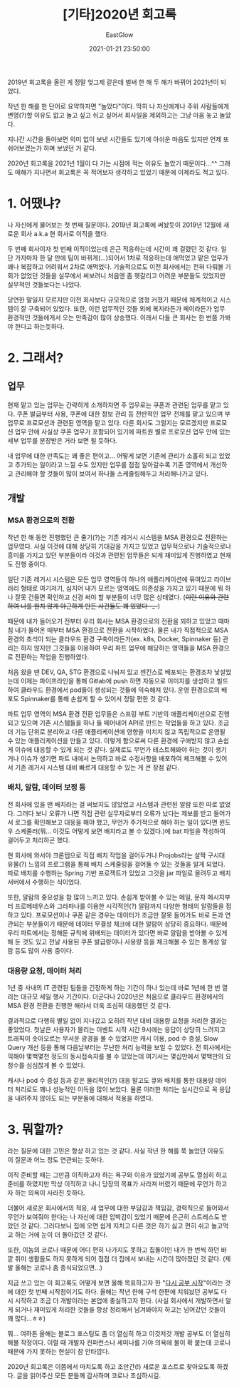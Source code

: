 ﻿---
layout: post
title:  "[기타]2020년 회고록"
date:   2021-01-21 23:50:00
author: EastGlow
categories: 기타
---

2019년 회고록을 올린 게 정말 엊그제 같은데 벌써 한 해 두 해가 바뀌어 2021년이 되었다.

작년 한 해를 한 단어로 요약하자면 "놀았다"이다. 딱히 나 자신에게나 주위 사람들에게 변명(?)할 이유도 없고 놀고 싶고 쉬고 싶어서 회사일을 제외하고는 그냥 마음 놓고 놀았다.

지나간 시간을 돌아보면 의미 없이 보낸 시간들도 있기에 아쉬운 마음도 있지만 언제 또 쉬어보겠는가 하며 보냈던 거 같다.

2020년 회고록을 2021년 1월이 다 가는 시점에 적는 이유도 놀았기 때문이다...^^ 그래도 매해가 지나면서 회고록은 꼭 적어보자 생각하고 있었기 때문에 이제라도 적고 있다.

# 1. 어땠냐?

나 자신에게 물어보는 첫 번째 질문이다. 2019년 회고록에 써놨듯이 2019년 12월에 새로운 회사 a.k.a 현 회사로 이직을 했다.

두 번째 회사이자 첫 번째 이직이었는데 은근 적응하는데 시간이 꽤 걸렸던 것 같다. 일단 가자마자 한 달 만에 팀이 바뀌게(...)되어서 1차로 적응하는데 애먹었고 맡은 업무가 꽤나 복잡하고 어려워서 2차로 애먹었다.
기술적으로도 이전 회사에서는 전혀 다뤄볼 기회가 없었던 것들을 실무에서 써보려니 처음엔 좀 헷갈리고 어려운 부분들도 있었지만 실무적인 것들보다는 나았다.

당연한 말일지 모르지만 이전 회사보다 규모적으로 엄청 커졌기 때문에 체계적이고 시스템이 잘 구축되어 있었다. 또한, 이런 업무적인 것들 외에 복지라든가 페이라든가 업무 환경적인 것들에게서 오는 만족감이 많이 상승했다. 이래서 다들 큰 회사는 한 번쯤 가봐야 한다고 하는듯하다.

# 2. 그래서?

## 업무

현재 맡고 있는 업무는 간략하게 소개하자면 주 업무로는 쿠폰과 관련된 업무를 맡고 있다. 쿠폰 발급부터 사용, 쿠폰에 대한 정보 관리 등 전반적인 업무 전체를 맡고 있으며 부 업무로 프로모션과 관련된 영역을 맡고 있다. 다른 회사도 그럴지는 모르겠지만 프로모션 업무 안에 사실상 쿠폰 업무가 포함되어 있기에 파트원 별로 프로모션 업무 안에 있는 세부 업무를 분장받은 거라 보면 될 듯하다.

내 업무에 대한 만족도는 꽤 좋은 편이고... 어떻게 보면 기존에 관리가 소홀히 되고 있었고 추가되는 일이라고 느낄 수도 있지만 업무를 점점 알아갈수록 기존 영역에서 개선하고 관리해야 할 것들이 많이 보여서 하나둘 스케줄링해두고 처리해나가고 있다.

## 개발

### MSA 환경으로의 전환

작년 한 해 동안 진행했던 큰 줄기(?)는 기존 레거시 시스템을 MSA 환경으로 전환하는 업무였다. 사실 이것에 대해 상당히 기대감을 가지고 있었고 업무적으로나 기술적으로나 흥미를 가지고 있던 부분들이라 이것과 관련된 업무들은 되게 재미있게 진행하였고 현재도 진행 중이다.

일단 기존 레거시 시스템은 모든 업무 영역들이 하나의 애플리케이션에 묶여있고 라이브러리 형태로 여기저기, 심지어 내가 모르는 영역에도 의존성을 가지고 있기 때문에 뭐 하나 잘못 건들면 확인하고 신경 써야 할 부분들이 너무 많은 상태였다. (~~이런 이유와 관련하여 나를 원치 않게 야근하게 만든 사건들도 꽤 있었다 -_-~~)

때문에 내가 들어오기 전부터 우리 회사는 MSA 환경으로의 전환을 꾀하고 있었고 때마침 내가 들어온 때부터 MSA 환경으로 전환을 시작하였다. 물론 내가 직접적으로 MSA 환경의 초석이 되는 클라우드 환경 구축이라든가(ex. k8s, Docker, Spinnaker 등) 관리는 하지 않지만 그것들을 이용하여 우리 파트 업무에 해당하는 영역들을 MSA 환경으로 전환하는 작업을 진행하였다.

처음 왔을 땐 DEV, QA, STG 환경으로 나눠져 있고 젠킨스로 배포되는 환경조차 낯설었는데 이제는 파이프라인을 통해 Gitlab에 push 하면 자동으로 이미지를 생성하고 빌드하여 클라우드 환경에서 pod들이 생성되는 것들에 익숙해져 있다. 운영 환경으로의 배포도 Spinnaker를 통해 손쉽게 할 수 있어서 정말 편한 것 같다.

파트 업무 영역의 MSA 환경 전환 업무들은 스프링 부트 기반의 애플리케이션으로 진행되고 있으며 기존 시스템들을 하나 둘 떼어내어 API로 만드는 작업들을 하고 있다. 조금 더 기능 단위로 분리하고 다른 애플리케이션에 영향을 미치지 않고 독립적으로 운영될 수 있는 애플리케이션을 만들고 있다.
이렇게 함으로써 다른 환경에 구애받지 않고 손쉽게 이슈에 대응할 수 있게 되는 것 같다. 실제로도 무언가 테스트해봐야 하는 것이 생기거나 이슈가 생기면 파트 내에서 논의하고 바로 수정사항을 배포하여 체크해볼 수 있어서 기존 레거시 시스템 대비 빠르게 대응할 수 있는 게 큰 장점 같다.

### 배치, 알람, 데이터 보정 등

전 회사에 있을 땐 배치라는 걸 써보지도 않았었고 시스템과 관련된 알람 또한 따로 없었다. 그러다 보니 오류가 나면 직접 관련 실무자로부터 오류가 났다는 제보를 받고 들어가서 로그를 확인해보고 대응을 해야 했고, 무언가 주기적으로 해야 하는 일이 있다면 윈도우 스케줄러(뭐... 이것도 어떻게 보면 배치라고 볼 수 있겠다.)에 bat 파일을 작성하여 걸어두고 처리하곤 했다.

현 회사에 와서야 크론탭으로 직접 배치 작업을 걸어두거나 Projobs라는 살짝 구시대 유물(?) 느낌의 프로그램을 통해 배치 스케줄링을 걸어둘 수 있는 것들을 알게 되었다. 따로 배치를 수행하는 Spring 기반 프로젝트가 있었고 그것을 jar 파일로 올려두고 배치 서버에서 수행하는 식이었다.

또한, 알람의 중요성을 참 많이 느끼고 있다. 손쉽게 받아볼 수 있는 메일, 문자 메시지부터 프로메테우스와 그라파나를 이용한 시각적인(?) 알람까지 다양한 형태의 알람들을 접하고 있다.
프로모션이나 쿠폰 같은 경우는 데이터가 조금만 잘못 들어가도 바로 돈과 연관되는 부분들이기 때문에 데이터 무결성 체크에 대한 알람이 상당히 중요하다. 때문에 우리 파트에서는 정해둔 규칙에 위배되는 데이터가 있다면 바로 알람을 받아볼 수 있게 해 둔 것도 있고 전날 사용된 쿠폰 발급량이나 사용량 등을 체크해볼 수 있는 통계성 알람 등도 많이 사용 중이다.

### 대용량 요청, 데이터 처리

1년 중 사내의 IT 관련된 팀들을 긴장하게 하는 기간이 하나 있는데 바로 1년에 한 번 열리는 대규모 세일 행사 기간이다. 더군다나 2020년은 처음으로 클라우드 환경에서의 MSA 환경 전환을 진행한 해라서 더욱 조심히 대응했던 것 같다.

결과적으로 다행히 별일 없이 지나갔고 오히려 작년 대비 대용량 요청을 처리한 결과는 좋았었다. 첫날은 사용자가 몰리는 이벤트 시작 시간 9시에는 응답이 상당히 느려지고 트래픽이 솟아오르는 무서운 광경을 볼 수 있었지만 캐시 이용, pod 수 증설, Slow Query 개선 등을 통해 다음날부터는 무난한 처리 능력을 보일 수 있었다. 전 회사에서는 끽해야 몇백몇천 정도의 동시접속자를 볼 수 있었는데 여기서는 몇십만에서 몇백만의 요청수를 심심찮게 볼 수 있었다.

캐시나 pod 수 증설 등과 같은 물리적인(?) 대응 말고도 큐와 배치를 통한 대용량 데이터 처리로도 꽤나 성능적인 이득을 많이 보았다. 물론 이러한 처리는 실시간으로 꼭 응답을 내려주지 않아도 되는 부분들에 대해서 적용을 하였다.

# 3. 뭐할까?

라는 질문에 대한 고민은 항상 하고 있는 것 같다. 사실 작년 한 해를 쭉 놀았던 이유도 이 질문과 어느 정도 연관되는 듯하다.

이직 준비할 때는 그만큼 이직하고자 하는 욕구와 이유가 있었기에 공부도 열심히 하고 준비를 하였지만 막상 이직하고 나니 당장의 목표가 사라져 버렸기 때문에 무언가 하고자 하는 의욕이 사라진 듯하다.

더불어 새로운 회사에서의 적응, 새 업무에 대한 부담감과 책임감, 경력직으로 들어와서 무언가 보여줘야 한다는 나 자신에 대한 압박감이 있었기 때문에 은근히 스트레스도 받았던 것 같다. 그러다보니 집에 오면 쉽게 지치고 다른 것은 하기 싫고 편히 쉬고 놀고먹고 하는 거에 눈이 더 돌아갔던 것 같다.

또한, 이놈의 코로나 때문에 어디 편히 나가지도 못하고 집돌이인 내가 한 번씩 하던 바깥 취미 생활들도 하지 못하게 되어 점점 더 집에서 보내는 시간이 많아졌던 것 같다. (제발 올해는 코로나 좀 종식되었으면...)

지금 쓰고 있는 이 회고록도 어떻게 보면 올해 목표하고자 한 "<u>다시 공부 시작</u>"이라는 것에 대한 첫 번째 시작점이기도 하다. 올해는 작년 한해 구석 한편에 치워놨던 공부도 다시 시작하고 조금 더 개발이라는 본업에 충실하고자 한다.
(사실 회사에서 개발하면서 알게 되거나 재미있게 처리한 것들을 항상 정리해서 남겨봐야지 하고는 넘어갔던 것들이 꽤 많다...ㅎㅎ)

뭐... 여하튼 올해는 블로그 포스팅도 좀 더 열심히 하고 이것저것 개발 공부도 더 열심히 해볼 작정이다. 이럴 때 개발자 컨퍼런스나 세미나를 가야 의욕에 불이 확 붙는데 코로나 때문에 가지 못하는 현실이 참 안타깝다.

2020년 회고록은 이쯤에서 마치도록 하고 조만간(!) 새로운 포스트로 찾아오도록 하겠다. 글을 읽어주신 모든 분들께 감사하며 코로나 조심하시길.
